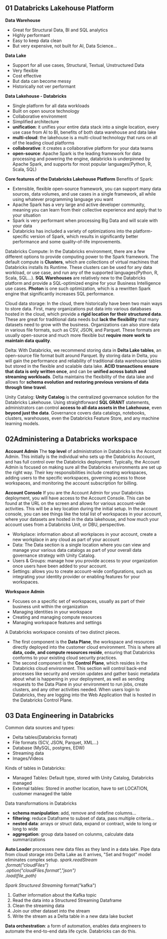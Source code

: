 ## 01 Databricks Lakehouse Platform
**Data Warehouse**
- Great for Structural Data, BI and SQL analytics
- Highly performant
- Easy to keep data clean
- But very expensive, not built for AI, Data Science...

**Data Lake**
- Support for all use cases, Structural, Textual, Unstructured Data 
- Very flexible
- Cost effective
- But data can become messy
- Historically not ver performant

**Data Lakehouse - Databricks**
- Single platform for all data workloads
- Built on open source technology
- Collaborative environment
- Simplified architecture
- **unification**: it unifies your entire data stack into a single location, every use case from AI to BI, benefits of both data warehouse and data lake
- **multi-cloud**: the lakehouse is a multi-cloud technology that runs on all of the leading cloud platforms
- **collaborative**: it creates a collaborative platform for your data teams
- **open-source**: Apache Spark is the leading framework for data processing and powering the engine, databricks is underpinned by Apache Spark, and supports for most popular languages(Python, R, Scala, SQL)

**Core features of the Databricks Lakehouse Platform**
Benefits of Spark:
- Extensible, flexible open-source framework, you can support many data sources, data volumes, and use cases in a single framework, all while using whatever programming language you want
- Apache Spark has a very large and active developer community, meaning you can learn from their collective experience and apply that to your situation
- Spark is very performant when processing Big Data and will scale with your data
- Databricks has included a variety of optimizations into the platform-specific version of Spark, which results in significantly better performance and some quality-of-life improvements.


Databricks Compute: In the Databricks environment, there are a few different options to provide computing power to the Spark framework. The default compute is **Clusters**, which are collections of virtual machines that Databricks installs its Runtime. These clusters can be used for any data workload, or use case, and run any of the supported languages(Python, R, Scala, SQL...). **SQL Warehouses** are relatively new to the Databricks platform and provide a SQL-optimized engine for your Business Intelligence use cases. **Photon** is one such optimization, which is a rewritten Spark engine that significantly increases SQL performance.  

Cloud data storage: In the cloud, there historically have been two main ways to store data. First, many organizations put data into various databases hosted in the cloud, which provide a **rigid location for their structured data**. These are great for traditional data needs but **lack the flexibility** that many datasets need to grow with the business. Organizations can also store data in various file formats, such as CSV, JSON, and Parquet. These formats are usually open-source and much more flexible but **require more work to maintain data quality**.

Delta: With Databricks, we recommend storing data in **Delta Lake tables**, an open-source file format built around Parquet. By storing data in Delta, you will gain the performance and reliability of traditional data warehouse tables but stored in the flexible and scalable data lake. **ACID transactions ensure that data is only written once**, and can be **unified across batch and streaming workloads**. Delta maintains the flexibility of the data lake and allows for **schema evolution and restoring previous versions of data through time travel**.

Unity Catalog: **Unity Catalog** is the centralized governance solution for the Databricks Lakehouse. Using straightforward **SQL GRANT** statements, administrators can control **access to all data assets in the Lakehouse**, even **beyond just the data**. Governance covers data catalogs, notebooks, clusters, warehouses, even the Databricks Feature Store, and any machine learning models.

## 02Administering a Databricks workspace
**Account Admin** 
The **top level** of administration in Databricks is the Account Admin. This initially is the individual who sets up the Databricks Account, and has full control over the Databricks deployment. Typically, the Account Admin is focused on making sure all the Databricks environments are set up the right way. Their key responsibilities include creating workspaces, adding users to the specific workspaces, governing access to those workspaces, and monitoring the account subscription for billing.

**Account Console** 
If you are the Account Admin for your Databricks deployment, you will have access to the Account Console. This can be found at the URL on the screen and allows for various account-wide activities. This will be a key location during the initial setup. In the account console, you can see things like the total list of workspaces in your account, where your datasets are hosted in the data lakehouse, and how much your account uses from a Databricks Unit, or DBU, perspective.
- Workplace: information about all workplaces in your account, create a new workplace in any cloud as part of your account
- Data: The Data section is a single location where you can view and manage your various data catalogs as part of your overall data governance strategy with Unity Catalog.
- Users & Groups: manage how you provide access to your organization once users have been added to your account.
- Settings: allows you to create account-wide configurations, such as integrating your identity provider or enabling features for your workspaces.

**Workspace Admin** 
- Focuses on a specific set of workspaces, usually as part of their business unit within the organization
- Managing identities in your workspace
- Creating and managing compute resources
- Managing workspace features and settings

A Databricks workspace consists of two distinct pieces. 
- The first component is the **Data Plane**, the workspace and resources directly deployed into the customer cloud environment. This is where all **data, code, and compute resources reside**, ensuring that Databricks conforms to your existing cloud security practices.
- The second component is the **Control Plane**, which resides in the Databricks cloud environment. This section will control back-end processes like security and version updates and gather basic metadata about what is happening in your deployment, as well as sending requests to the Data Plane in your environment to run jobs, create clusters, and any other activities needed. When users login to Databricks, they are logging into the Web Application that is hosted in the Databricks Control Plane.

## 03 Data Engineering in Databricks
Common data sources and types:
- Delta tables(Databricks format)
- File formats (SCV, JSON, Parquet, XML...)
- Database (MySQL, postgres, EDW)
- Streaming data
- Images/Videos
  
Kinds of tables in Databricks:
  - Managed Tables: Default type, stored with Unity Catalog, Databricks managed
  - External tables: Stored in another location, have to set LOCATION, customer managed the table

Data transformations in Databricks
- **schema manipulation**: add, remove and redefine columns...
- **filtering**: reduce Dataframe to subset of data, pass multiple criteria...
- **nested data**: arrays or struct data, expand or contract, wide to long or long to wide
- **aggregation**: group data based on colunms, calculate data summarizations

**Auto Loader** processes new data files as they land in a data lake. Pipe data from cloud storage into Delta Lake as it arrives, "Set and frogot" model eliminates complex setup.
*spark.readStream <br>
    .format("cloudFiles") <br>
    .option("cloudFiles.format","json")<br>
    .load(file_path)*

*Spark Structured Streaming* format("kafka")
1. Gather information about the Kafka topic
2. Read the data into a Structured Streaming Dataframe
3. Clean the streaming data
4. Join our other dataset into the stream
5. Write the stream as a Delta table in a new data lake bucket

**Data orchestration**: a form of automation, enables data engineers to automate the end-to-end data life cycle. Databricks can do this.

